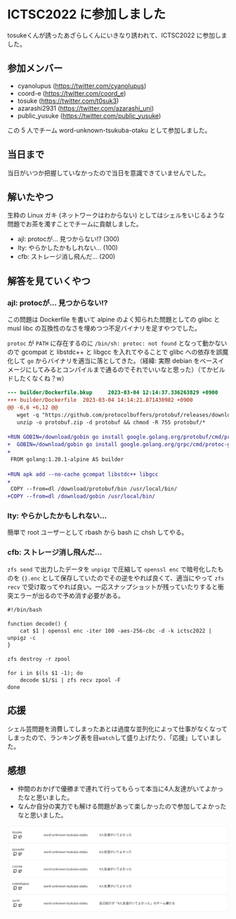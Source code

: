 # ICTSC2022 に参加しました

tosukeくんが誘ったあざらしくんにいきなり誘われて、ICTSC2022 に参加しました。

## 参加メンバー

- cyanolupus (https://twitter.com/cyanolupus)
- coord-e (https://twitter.com/coord_e)
- tosuke (https://twitter.com/t0suk3)
- azarashi2931 (https://twitter.com/azarashi_uni)
- public_yusuke (https://twitter.com/public_yusuke)

この 5 人でチーム word-unknown-tsukuba-otaku として参加しました。

## 当日まで

当日がいつか把握していなかったので当日を意識できていませんでした。

## 解いたやつ

生粋の Linux ガキ (ネットワークはわからない) としてはシェルをいじるような問題でお茶を濁すことでチームに貢献しました。

- ajl: protocが... 見つからない!? (300)
- lty: やらかしたかもしれない... (100)
- cfb: ストレージ消し飛んだ... (200)

## 解答を見ていくやつ


### ajl: protocが... 見つからない!?

この問題は Dockerfile を書いて alpine のよく知られた問題としての glibc と musl libc の互換性のなさを埋めつつ不足バイナリを足すやつでした。

`protoc` が `PATH` に存在するのに `/bin/sh: protoc: not found` となって動かないので gcompat と libstdc++ と libgcc を入れてやることで glibc への依存を誤魔化して `go` からバイナリを適当に落としてきた。（経緯: 実際 debian をベースイメージにしてみるとコンパイルまで通るのでそれでいいなと思った）（てかビルドしたくなくね？w）

```diff
--- builder/Dockerfile.bkup     2023-03-04 12:14:37.336263829 +0900
+++ builder/Dockerfile  2023-03-04 14:14:21.871430982 +0900
@@ -6,6 +6,12 @@
   wget -q "https://github.com/protocolbuffers/protobuf/releases/download/v22.0/protoc-22.0-linux-x86_64.zip" -O "protobuf.zip" && \
   unzip -o protobuf.zip -d protobuf && chmod -R 755 protobuf/*

+RUN GOBIN=/download/gobin go install google.golang.org/protobuf/cmd/protoc-gen-go@v1.28 && \
+  GOBIN=/download/gobin go install google.golang.org/grpc/cmd/protoc-gen-go-grpc@v1.2
+
 FROM golang:1.20.1-alpine AS builder

+RUN apk add --no-cache gcompat libstdc++ libgcc
+
 COPY --from=dl /download/protobuf/bin /usr/local/bin/
+COPY --from=dl /download/gobin /usr/local/bin/
```


### lty: やらかしたかもしれない...

簡単で root ユーザーとして rbash から bash に chsh してやる。


### cfb: ストレージ消し飛んだ...

`zfs send` で出力したデータを `unpigz` で圧縮して `openssl enc` で暗号化したものを `{}.enc` として保存していたのでその逆をやれば良くて、適当にやって `zfs recv` で受け取ってやれば良い。一応スナップショットが残っていたりすると衝突エラーが出るので予め消す必要がある。

```shell
#!/bin/bash

function decode() {
    cat $1 | openssl enc -iter 100 -aes-256-cbc -d -k ictsc2022 | unpigz -c
}

zfs destroy -r zpool

for i in $(ls $1 -1); do
    decode $1/$i | zfs recv zpool -F
done
```

## 応援

シェル芸問題を消費してしまったあとは過度な並列化によって仕事がなくなってしまったので、ランキング表を目`watch`して盛り上げたり、「応援」していました。

## 感想

- 仲間のおかげで優勝まで連れて行ってもらって本当に4人友達がいてよかったなと思いました。
- なんか自分の実力でも解ける問題があって楽しかったので参加してよかったなと思いました。

![愉快な仲間たち](img/nakama.png)
